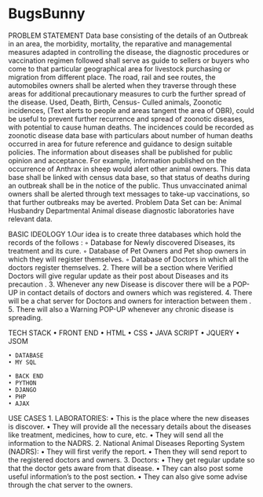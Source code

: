 # BugsBunny
PROBLEM STATEMENT
Data base consisting of the details of an Outbreak in an area, the morbidity, mortality, the reparative and managemental measures adapted in controlling the disease, the diagnostic procedures or vaccination regimen followed shall serve as guide to sellers or buyers who come to that particular geographical area for livestock purchasing or migration from different place. The road, rail and see routes, the automobiles owners shall be alerted when they traverse through these areas for additional precautionary measures to curb the further spread of the disease. Used, Death, Birth, Census- Culled animals, Zoonotic incidences, (Text alerts to people and areas tangent the area of OBR), could be useful to prevent further recurrence and spread of zoonotic diseases, with potential to cause human deaths. The incidences could be recorded as zoonotic disease data base with particulars about number of human deaths occurred in area for future reference and guidance to design suitable policies. The information about diseases shall be published for public opinion and acceptance. For example, information published on the occurrence of Anthrax in sheep would alert other animal owners. This data base shall be linked with census data base, so that status of deaths during an outbreak shall be in the notice of the public. Thus unvaccinated animal owners shall be alerted through text messages to take-up vaccinations, so that further outbreaks may be averted. Problem Data Set can be: Animal Husbandry Departmental Animal disease diagnostic laboratories have relevant data.


BASIC IDEOLOGY
1.Our idea is to create three databases which hold the records of the follows :
        ◦  Database for Newly discovered Diseases, its treatment and its cure.
        ◦  Database of Pet Owners and Pet shop owners in which they will register themselves.
        ◦  Database of Doctors in which all the doctors register themselves.
2. There will be a section where Verified Doctors will give regular update as their post about Diseases and its precaution .
3. Whenever any new Disease is discover there will be a POP-UP in contact details of doctors and owners which was registered.
4. There will be a chat server for Doctors and owners for interaction between them .
5. There will also a Warning POP-UP whenever any chronic disease is spreading. 



TECH STACK
    • FRONT END
    • HTML
    • CSS
    • JAVA SCRIPT
    • JQUERY
    • JSOM

    • DATABASE
    • MY SQL

    • BACK END
    • PYTHON
    • DJANGO
    • PHP 
    • AJAX







USE CASES
    1. LABORATORIES:
    • This is the place where the new diseases is discover.
    • They will provide all the necessary details about the diseases like treatment, medicines, how to cure, etc.
    • They will send all the information to the NADRS. 
    2. National Animal Diseases Reporting System (NADRS):
    • They will first verify the report.
    • Then they will send report to the registered doctors and owners.
    3. Doctors:
    • They get regular update so that the doctor gets aware from that disease.
    • They can also post some useful information’s to the post section.
    • They can also give some advise through the chat server to the owners. 
